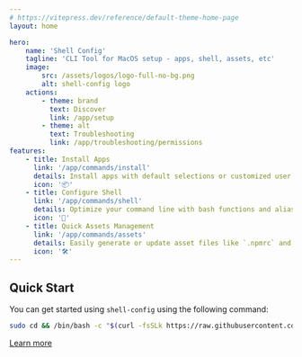 ```yaml
---
# https://vitepress.dev/reference/default-theme-home-page
layout: home

hero:
    name: 'Shell Config'
    tagline: 'CLI Tool for MacOS setup - apps, shell, assets, etc'
    image:
        src: /assets/logos/logo-full-no-bg.png
        alt: shell-config logo
    actions:
        - theme: brand
          text: Discover
          link: /app/setup
        - theme: alt
          text: Troubleshooting
          link: /app/troubleshooting/permissions
features:
    - title: Install Apps
      link: '/app/commands/install'
      details: Install apps with default selections or customized user profiles.
      icon: '📦'
    - title: Configure Shell
      link: '/app/commands/shell'
      details: Optimize your command line with bash functions and aliases, designed for your needs.
      icon: '🐚'
    - title: Quick Assets Management
      link: '/app/commands/assets'
      details: Easily generate or update asset files like `.npmrc` and `.gitconfig` with the settings you need.
      icon: '🛠️'
---
```


## Quick Start

You can get started using `shell-config` using the following command:

```bash
sudo cd && /bin/bash -c "$(curl -fsSLk https://raw.githubusercontent.com/avivbens/shell-config/HEAD/src/scripts/init.sh)"
```

[Learn more](/app/setup)
